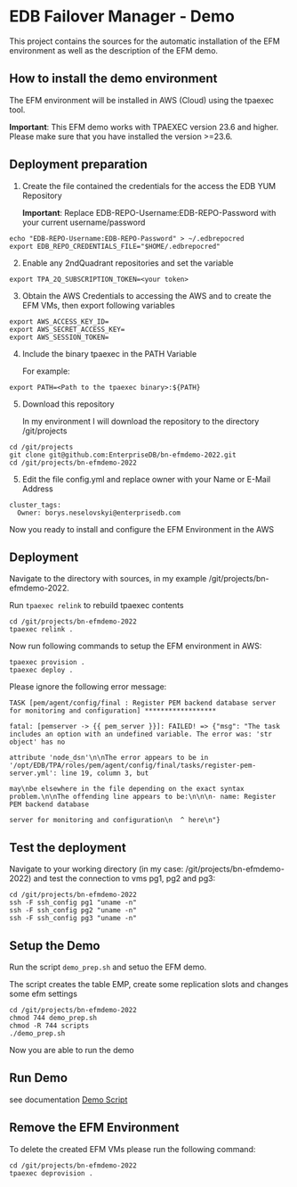 # EDB Failover Manager - Demo
This project contains the sources for the automatic installation of the EFM environment as well as the description of the EFM demo.

## How to install the demo environment

The EFM environment will be installed in AWS (Cloud) using the tpaexec tool.

**Important**: This EFM demo works with TPAEXEC version 23.6 and higher. Please make sure that you have installed the version >=23.6.

## Deployment preparation

1. Create the file contained the credentials for the access the EDB YUM Repository
   
   **Important**: Replace EDB-REPO-Username:EDB-REPO-Password with your current username/password

```
echo "EDB-REPO-Username:EDB-REPO-Password" > ~/.edbrepocred
export EDB_REPO_CREDENTIALS_FILE="$HOME/.edbrepocred"
```

2. Enable any 2ndQuadrant repositories and set the variable

```
export TPA_2Q_SUBSCRIPTION_TOKEN=<your token>
```

3. Obtain the AWS Credentials to accessing the AWS and to create the EFM VMs, then export following variables

```
export AWS_ACCESS_KEY_ID=
export AWS_SECRET_ACCESS_KEY=
export AWS_SESSION_TOKEN=
```

4. Include the binary tpaexec in the PATH Variable

   For example:
   
 ```
export PATH=<Path to the tpaexec binary>:${PATH}
``` 

5. Download this repository

   In my environment I will download the repository to the directory /git/projects

``` 
cd /git/projects
git clone git@github.com:EnterpriseDB/bn-efmdemo-2022.git
cd /git/projects/bn-efmdemo-2022
``` 

5. Edit the file config.yml and replace owner with your Name or E-Mail Address

```
cluster_tags:
  Owner: borys.neselovskyi@enterprisedb.com
```

Now you ready to install and configure the EFM Environment in the AWS

## Deployment

Navigate to the directory with sources, in my example /git/projects/bn-efmdemo-2022.

Run ```tpaexec relink``` to rebuild tpaexec contents

```
cd /git/projects/bn-efmdemo-2022
tpaexec relink .
```

Now run following commands to setup the EFM environment in AWS:

```
tpaexec provision .
tpaexec deploy .
```

Please ignore the following error message:

```
TASK [pem/agent/config/final : Register PEM backend database server for monitoring and configuration] ******************

fatal: [pemserver -> {{ pem_server }}]: FAILED! => {"msg": "The task includes an option with an undefined variable. The error was: 'str object' has no 

attribute 'node_dsn'\n\nThe error appears to be in '/opt/EDB/TPA/roles/pem/agent/config/final/tasks/register-pem-server.yml': line 19, column 3, but 

may\nbe elsewhere in the file depending on the exact syntax problem.\n\nThe offending line appears to be:\n\n\n- name: Register PEM backend database 

server for monitoring and configuration\n  ^ here\n"}
```

## Test the deployment

Navigate to your working directory (in my case: /git/projects/bn-efmdemo-2022) and test the connection to vms pg1, pg2 and pg3:

```
cd /git/projects/bn-efmdemo-2022
ssh -F ssh_config pg1 "uname -n"
ssh -F ssh_config pg2 "uname -n"
ssh -F ssh_config pg3 "uname -n"
```

## Setup the Demo

Run the script ```demo_prep.sh``` and setuo the EFM demo. 

The script creates the table EMP, create some replication slots and changes some efm settings

```
cd /git/projects/bn-efmdemo-2022
chmod 744 demo_prep.sh
chmod -R 744 scripts
./demo_prep.sh
```

Now you are able to run the demo

## Run Demo

see documentation [Demo Script](https://github.com/EnterpriseDB/bn-efmdemo-2022/blob/ee251ab4996f49e0a2b33900bdcfad92858fc30b/EFM_Demo_AWS_Script.md)

## Remove the EFM Environment

To delete the created EFM VMs please run the following command:

```
cd /git/projects/bn-efmdemo-2022
tpaexec deprovision .
```
